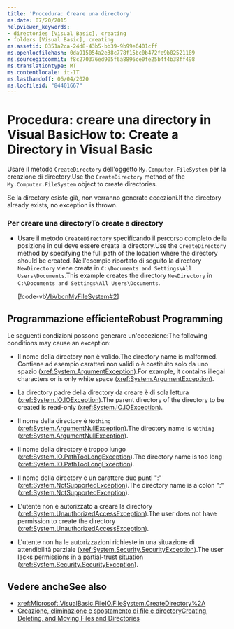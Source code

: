 ```yaml
---
title: 'Procedura: Creare una directory'
ms.date: 07/20/2015
helpviewer_keywords:
- directories [Visual Basic], creating
- folders [Visual Basic], creating
ms.assetid: 0351a2ca-24d8-43b5-bb39-9b99e6401cff
ms.openlocfilehash: 0da915054a2e38c778f15bc0b472fe9b02521189
ms.sourcegitcommit: f8c270376ed905f6a8896ce0fe25b4f4b38ff498
ms.translationtype: MT
ms.contentlocale: it-IT
ms.lasthandoff: 06/04/2020
ms.locfileid: "84401667"
---
```

# <a name="how-to-create-a-directory-in-visual-basic"></a><span data-ttu-id="6741a-102">Procedura: creare una directory in Visual Basic</span><span class="sxs-lookup"><span data-stu-id="6741a-102">How to: Create a Directory in Visual Basic</span></span>

<span data-ttu-id="6741a-103">Usare il metodo `CreateDirectory` dell'oggetto `My.Computer.FileSystem` per la creazione di directory.</span><span class="sxs-lookup"><span data-stu-id="6741a-103">Use the `CreateDirectory` method of the `My.Computer.FileSystem` object to create directories.</span></span>  
  
 <span data-ttu-id="6741a-104">Se la directory esiste già, non verranno generate eccezioni.</span><span class="sxs-lookup"><span data-stu-id="6741a-104">If the directory already exists, no exception is thrown.</span></span>  
  
### <a name="to-create-a-directory"></a><span data-ttu-id="6741a-105">Per creare una directory</span><span class="sxs-lookup"><span data-stu-id="6741a-105">To create a directory</span></span>  
  
- <span data-ttu-id="6741a-106">Usare il metodo `CreateDirectory` specificando il percorso completo della posizione in cui deve essere creata la directory.</span><span class="sxs-lookup"><span data-stu-id="6741a-106">Use the `CreateDirectory` method by specifying the full path of the location where the directory should be created.</span></span> <span data-ttu-id="6741a-107">Nell'esempio riportato di seguito la directory `NewDirectory` viene creata in `C:\Documents and Settings\All Users\Documents`.</span><span class="sxs-lookup"><span data-stu-id="6741a-107">This example creates the directory `NewDirectory` in `C:\Documents and Settings\All Users\Documents`.</span></span>  
  
     [!code-vb[VbVbcnMyFileSystem#2](~/samples/snippets/visualbasic/VS_Snippets_VBCSharp/VbVbcnMyFileSystem/VB/Class1.vb#2)]  
  
## <a name="robust-programming"></a><span data-ttu-id="6741a-108">Programmazione efficiente</span><span class="sxs-lookup"><span data-stu-id="6741a-108">Robust Programming</span></span>  

 <span data-ttu-id="6741a-109">Le seguenti condizioni possono generare un'eccezione:</span><span class="sxs-lookup"><span data-stu-id="6741a-109">The following conditions may cause an exception:</span></span>  
  
- <span data-ttu-id="6741a-110">Il nome della directory non è valido.</span><span class="sxs-lookup"><span data-stu-id="6741a-110">The directory name is malformed.</span></span> <span data-ttu-id="6741a-111">Contiene ad esempio caratteri non validi o è costituito solo da uno spazio (<xref:System.ArgumentException>).</span><span class="sxs-lookup"><span data-stu-id="6741a-111">For example, it contains illegal characters or is only white space (<xref:System.ArgumentException>).</span></span>  
  
- <span data-ttu-id="6741a-112">La directory padre della directory da creare è di sola lettura (<xref:System.IO.IOException>).</span><span class="sxs-lookup"><span data-stu-id="6741a-112">The parent directory of the directory to be created is read-only (<xref:System.IO.IOException>).</span></span>  
  
- <span data-ttu-id="6741a-113">Il nome della directory è `Nothing` (<xref:System.ArgumentNullException>).</span><span class="sxs-lookup"><span data-stu-id="6741a-113">The directory name is `Nothing` (<xref:System.ArgumentNullException>).</span></span>  
  
- <span data-ttu-id="6741a-114">Il nome della directory è troppo lungo (<xref:System.IO.PathTooLongException>).</span><span class="sxs-lookup"><span data-stu-id="6741a-114">The directory name is too long (<xref:System.IO.PathTooLongException>).</span></span>  
  
- <span data-ttu-id="6741a-115">Il nome della directory è un carattere due punti ":" (<xref:System.NotSupportedException>).</span><span class="sxs-lookup"><span data-stu-id="6741a-115">The directory name is a colon ":" (<xref:System.NotSupportedException>).</span></span>  
  
- <span data-ttu-id="6741a-116">L'utente non è autorizzato a creare la directory (<xref:System.UnauthorizedAccessException>).</span><span class="sxs-lookup"><span data-stu-id="6741a-116">The user does not have permission to create the directory (<xref:System.UnauthorizedAccessException>).</span></span>  
  
- <span data-ttu-id="6741a-117">L'utente non ha le autorizzazioni richieste in una situazione di attendibilità parziale (<xref:System.Security.SecurityException>).</span><span class="sxs-lookup"><span data-stu-id="6741a-117">The user lacks permissions in a partial-trust situation (<xref:System.Security.SecurityException>).</span></span>  
  
## <a name="see-also"></a><span data-ttu-id="6741a-118">Vedere anche</span><span class="sxs-lookup"><span data-stu-id="6741a-118">See also</span></span>

- <xref:Microsoft.VisualBasic.FileIO.FileSystem.CreateDirectory%2A>
- [<span data-ttu-id="6741a-119">Creazione, eliminazione e spostamento di file e directory</span><span class="sxs-lookup"><span data-stu-id="6741a-119">Creating, Deleting, and Moving Files and Directories</span></span>](creating-deleting-and-moving-files-and-directories.md)
